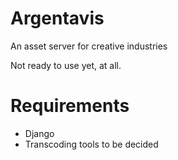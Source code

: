 # Argentavis
An asset server for creative industries

Not ready to use yet, at all.

# Requirements
* Django
* Transcoding tools to be decided
